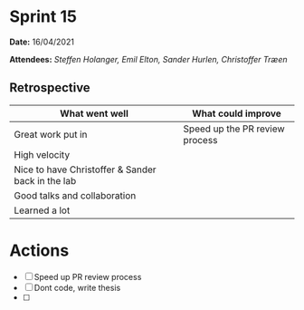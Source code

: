 
# Sprint 15

**Date:** 16/04/2021

**Attendees:** *Steffen Holanger, Emil Elton, Sander Hurlen, Christoffer Træen*

## Retrospective

| What went well                                    | What could improve             |
| ------------------------------------------------- | ------------------------------ |
| Great work put in                                 | Speed up the PR review process |
| High velocity                                     |                                |
| Nice to have Christoffer & Sander back in the lab |                                |
| Good talks and collaboration                      |                                |
| Learned a lot                                     |                                |

# Actions

- [ ] Speed up PR review process
- [ ] Dont code, write thesis
- [ ] 

